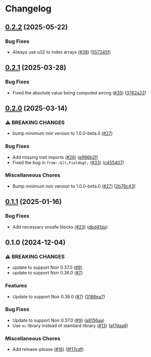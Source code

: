 # Changelog

## [0.2.2](https://github.com/noir-lang/noir-edwards/compare/v0.2.1...v0.2.2) (2025-05-22)


### Bug Fixes

* Always use u32 to index arrays ([#38](https://github.com/noir-lang/noir-edwards/issues/38)) ([557245f](https://github.com/noir-lang/noir-edwards/commit/557245f4c3b0c7c394ea0812584fd8b333936174))

## [0.2.1](https://github.com/noir-lang/noir-edwards/compare/v0.2.0...v0.2.1) (2025-03-28)


### Bug Fixes

* Fixed the absolute value being computed wrong ([#35](https://github.com/noir-lang/noir-edwards/issues/35)) ([3762a22](https://github.com/noir-lang/noir-edwards/commit/3762a22fb9c6174cf8169c88bace8b08724fcee2))

## [0.2.0](https://github.com/noir-lang/noir-edwards/compare/v0.1.1...v0.2.0) (2025-03-14)


### ⚠ BREAKING CHANGES

* bump minimum noir version to 1.0.0-beta.0 ([#27](https://github.com/noir-lang/noir-edwards/issues/27))

### Bug Fixes

* Add missing trait imports ([#26](https://github.com/noir-lang/noir-edwards/issues/26)) ([e986b2f](https://github.com/noir-lang/noir-edwards/commit/e986b2f9adcd4856bf3ec2bd3fe61e377170226c))
* Fixed the bug in `from::&lt;Field&gt;` ([#33](https://github.com/noir-lang/noir-edwards/issues/33)) ([c455407](https://github.com/noir-lang/noir-edwards/commit/c4554075e0f4d3c8b1af2a3b13bca5190985c0a9))


### Miscellaneous Chores

* Bump minimum noir version to 1.0.0-beta.0 ([#27](https://github.com/noir-lang/noir-edwards/issues/27)) ([2b76c43](https://github.com/noir-lang/noir-edwards/commit/2b76c437f0d58f3f7153fbcddd0f03c26b88e090))

## [0.1.1](https://github.com/noir-lang/noir-edwards/compare/v0.1.0...v0.1.1) (2025-01-16)


### Bug Fixes

* Add necessary unsafe blocks ([#23](https://github.com/noir-lang/noir-edwards/issues/23)) ([dbd41da](https://github.com/noir-lang/noir-edwards/commit/dbd41da8e83607d231f2b7d969a63be7878f38dd))

## 0.1.0 (2024-12-04)


### ⚠ BREAKING CHANGES

* update to support Noir 0.37.0 ([#9](https://github.com/noir-lang/noir-edwards/issues/9))
* update to support Noir 0.36.0 ([#7](https://github.com/noir-lang/noir-edwards/issues/7))

### Features

* Update to support Noir 0.36.0 ([#7](https://github.com/noir-lang/noir-edwards/issues/7)) ([3188ea7](https://github.com/noir-lang/noir-edwards/commit/3188ea74fe3b059219a2ea87899589c266256d74))


### Bug Fixes

* Update to support Noir 0.37.0 ([#9](https://github.com/noir-lang/noir-edwards/issues/9)) ([a8156aa](https://github.com/noir-lang/noir-edwards/commit/a8156aac31f46de85b2d5f69ac71050b58daf9dc))
* Use `ec` library instead of standard library ([#13](https://github.com/noir-lang/noir-edwards/issues/13)) ([af7daa8](https://github.com/noir-lang/noir-edwards/commit/af7daa8f5f942435e405f69f7c11182a350f65b7))


### Miscellaneous Chores

* Add release-please ([#16](https://github.com/noir-lang/noir-edwards/issues/16)) ([8f17cdf](https://github.com/noir-lang/noir-edwards/commit/8f17cdfdcade8a4fd3ae54450517a57ba3313f61))
